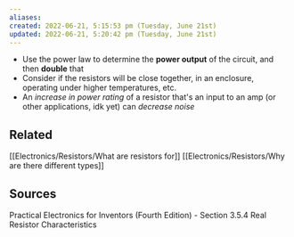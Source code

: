 ```yaml
---
aliases: 
created: 2022-06-21, 5:15:53 pm (Tuesday, June 21st)
updated: 2022-06-21, 5:20:42 pm (Tuesday, June 21st)
---
```

- Use the power law to determine the **power output** of the circuit, and then **double** that
- Consider if the resistors will be close together, in an enclosure, operating under higher temperatures, etc.
- An *increase in power rating* of a resistor that's an input to an amp (or other applications, idk yet) can *decrease noise*

## Related
[[Electronics/Resistors/What are resistors for]]
[[Electronics/Resistors/Why are there different types]]

## Sources
Practical Electronics for Inventors (Fourth Edition) - Section 3.5.4 Real Resistor Characteristics